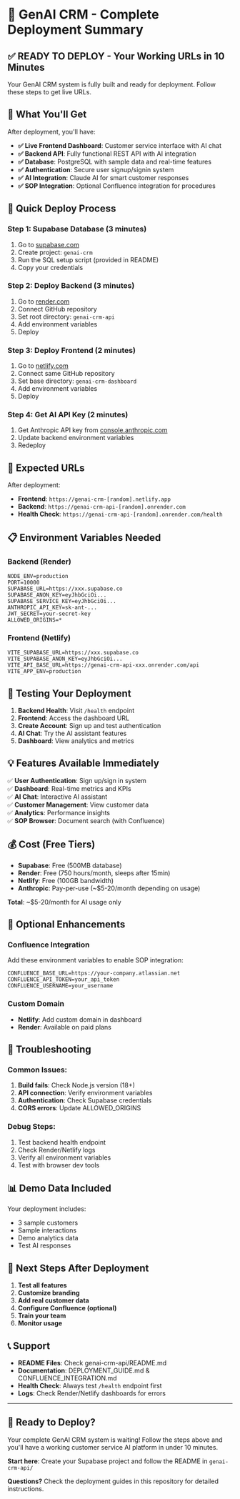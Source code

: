 # 🚀 GenAI CRM - Complete Deployment Summary

## ✅ **READY TO DEPLOY - Your Working URLs in 10 Minutes**

Your GenAI CRM system is fully built and ready for deployment. Follow these steps to get live URLs.

## 🎯 **What You'll Get**

After deployment, you'll have:
- **✅ Live Frontend Dashboard**: Customer service interface with AI chat
- **✅ Backend API**: Fully functional REST API with AI integration
- **✅ Database**: PostgreSQL with sample data and real-time features
- **✅ Authentication**: Secure user signup/signin system
- **✅ AI Integration**: Claude AI for smart customer responses
- **✅ SOP Integration**: Optional Confluence integration for procedures

## 🚀 **Quick Deploy Process**

### **Step 1: Supabase Database (3 minutes)**
1. Go to [supabase.com](https://supabase.com)
2. Create project: `genai-crm`
3. Run the SQL setup script (provided in README)
4. Copy your credentials

### **Step 2: Deploy Backend (3 minutes)**
1. Go to [render.com](https://render.com)
2. Connect GitHub repository
3. Set root directory: `genai-crm-api`
4. Add environment variables
5. Deploy

### **Step 3: Deploy Frontend (2 minutes)**
1. Go to [netlify.com](https://netlify.com)
2. Connect same GitHub repository
3. Set base directory: `genai-crm-dashboard`
4. Add environment variables
5. Deploy

### **Step 4: Get AI API Key (2 minutes)**
1. Get Anthropic API key from [console.anthropic.com](https://console.anthropic.com)
2. Update backend environment variables
3. Redeploy

## 🎯 **Expected URLs**

After deployment:
- **Frontend**: `https://genai-crm-[random].netlify.app`
- **Backend**: `https://genai-crm-api-[random].onrender.com`
- **Health Check**: `https://genai-crm-api-[random].onrender.com/health`

## 📋 **Environment Variables Needed**

### Backend (Render)
```env
NODE_ENV=production
PORT=10000
SUPABASE_URL=https://xxx.supabase.co
SUPABASE_ANON_KEY=eyJhbGciOi...
SUPABASE_SERVICE_KEY=eyJhbGciOi...
ANTHROPIC_API_KEY=sk-ant-...
JWT_SECRET=your-secret-key
ALLOWED_ORIGINS=*
```

### Frontend (Netlify)
```env
VITE_SUPABASE_URL=https://xxx.supabase.co
VITE_SUPABASE_ANON_KEY=eyJhbGciOi...
VITE_API_BASE_URL=https://genai-crm-api-xxx.onrender.com/api
VITE_APP_ENV=production
```

## 🧪 **Testing Your Deployment**

1. **Backend Health**: Visit `/health` endpoint
2. **Frontend**: Access the dashboard URL
3. **Create Account**: Sign up and test authentication
4. **AI Chat**: Try the AI assistant features
5. **Dashboard**: View analytics and metrics

## 💡 **Features Available Immediately**

✅ **User Authentication**: Sign up/sign in system  
✅ **Dashboard**: Real-time metrics and KPIs  
✅ **AI Chat**: Interactive AI assistant  
✅ **Customer Management**: View customer data  
✅ **Analytics**: Performance insights  
✅ **SOP Browser**: Document search (with Confluence)  

## 💰 **Cost (Free Tiers)**

- **Supabase**: Free (500MB database)
- **Render**: Free (750 hours/month, sleeps after 15min)
- **Netlify**: Free (100GB bandwidth)
- **Anthropic**: Pay-per-use (~$5-20/month depending on usage)

**Total**: ~$5-20/month for AI usage only

## 🔧 **Optional Enhancements**

### Confluence Integration
Add these environment variables to enable SOP integration:
```env
CONFLUENCE_BASE_URL=https://your-company.atlassian.net
CONFLUENCE_API_TOKEN=your_api_token
CONFLUENCE_USERNAME=your_username
```

### Custom Domain
- **Netlify**: Add custom domain in dashboard
- **Render**: Available on paid plans

## 🚨 **Troubleshooting**

### Common Issues:
1. **Build fails**: Check Node.js version (18+)
2. **API connection**: Verify environment variables
3. **Authentication**: Check Supabase credentials
4. **CORS errors**: Update ALLOWED_ORIGINS

### Debug Steps:
1. Test backend health endpoint
2. Check Render/Netlify logs
3. Verify all environment variables
4. Test with browser dev tools

## 📊 **Demo Data Included**

Your deployment includes:
- 3 sample customers
- Sample interactions
- Demo analytics data
- Test AI responses

## 🎯 **Next Steps After Deployment**

1. **Test all features**
2. **Customize branding**
3. **Add real customer data**
4. **Configure Confluence (optional)**
5. **Train your team**
6. **Monitor usage**

## 📞 **Support**

- **README Files**: Check genai-crm-api/README.md
- **Documentation**: DEPLOYMENT_GUIDE.md & CONFLUENCE_INTEGRATION.md
- **Health Check**: Always test `/health` endpoint first
- **Logs**: Check Render/Netlify dashboards for errors

---

## 🎉 **Ready to Deploy?**

Your complete GenAI CRM system is waiting! Follow the steps above and you'll have a working customer service AI platform in under 10 minutes.

**Start here**: Create your Supabase project and follow the README in `genai-crm-api/`

**Questions?** Check the deployment guides in this repository for detailed instructions.